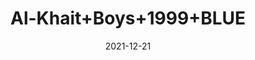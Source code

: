 ---
title: 'Al-Khait+Boys+1999+BLUE'
date: '2021-12-21' 
metatag: '' 
inventory: '4.0' 
draft: false 
# meta description 
shortDescripton: 'Al-Khait+Boys+1999+BLUE'
description: 'Boys'
longdescription: ''
featured: False
# product Price
price: '2991.0'
# Product Short Description
shortDescription: 'Al-Khait+Boys+1999+BLUE'
productID: 'F070F201-6762-EC11-995F-005056B3A416'
type: 'products'
category: 'Boys' 
thumnailproduct: 'https://alkhait.eralive.net/images/products/F070F201-6762-EC11-995F-005056B3A4161.png' 
images:
  - image: 'images/products/F070F201-6762-EC11-995F-005056B3A4161.png'  
  - image: 'images/products/F070F201-6762-EC11-995F-005056B3A4162.png'  
  - image: 'images/products/F070F201-6762-EC11-995F-005056B3A4163.png'  
---